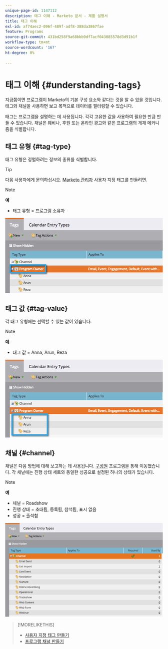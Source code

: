 ```yaml
---
unique-page-id: 1147112
description: 태그 이해 - Marketo 문서 - 제품 설명서
title: 태그 이해
exl-id: af74aec2-096f-489f-adf8-388da3867fae
feature: Programs
source-git-commit: 431bd258f9a68bbb9df7acf043085578d3d91b1f
workflow-type: tm+mt
source-wordcount: '167'
ht-degree: 0%

---
```


# 태그 이해 {#understanding-tags}

지금쯤이면 프로그램이 Marketo의 기본 구성 요소와 같다는 것을 알 수 있을 것입니다. 태그와 채널을 사용하면 보고 목적으로 데이터를 필터링할 수 있습니다.

태그는 프로그램을 설명하는 데 사용됩니다. 각각 고유한 값을 사용하여 필요한 만큼 만들 수 있습니다. 채널은 웨비나, 후원 또는 온라인 광고와 같은 프로그램의 게재 메커니즘을 식별합니다.

## 태그 유형 {#tag-type}

태그 유형은 정렬하려는 정보의 종류를 식별합니다.

>[!TIP]
>
>다음 사용자에게 문의하십시오. [Marketo 관리자](/help/marketo/product-docs/administration/tags/create-custom-tags.md) 사용자 지정 태그를 만들려면.

>[!NOTE]
>
>**예**
>
>* 태그 유형 = 프로그램 소유자

![](assets/image2014-9-17-15-3a12-3a46.png)

## 태그 값 {#tag-value}

각 태그 유형에는 선택할 수 있는 값이 있습니다.

>[!NOTE]
>
>**예**
>
>* 태그 값 = Anna, Arun, Reza

![](assets/image2014-9-17-15-3a16-3a8.png)

## 채널 {#channel}

채널은 다음 방법에 대해 보고하는 데 사용됩니다. [구성원](/help/marketo/product-docs/core-marketo-concepts/programs/creating-programs/understanding-program-membership.md) 프로그램을 통해 이동했습니다. 각 채널에는 진행 상태 세트와 동일한 성공으로 설정된 하나의 상태가 있습니다.

>[!NOTE]
>
>**예**
>
>* 채널 = Roadshow
>* 진행 상태 = 초대됨, 등록됨, 참석됨, 표시 없음
>* 성공 = 출석함

![](assets/image2015-2-5-16-3a57-3a59.png)

>[!MORELIKETHIS]
>
>* [사용자 지정 태그 만들기](/help/marketo/product-docs/administration/tags/create-custom-tags.md)
>* [프로그램 채널 만들기](/help/marketo/product-docs/administration/tags/create-a-program-channel.md)
